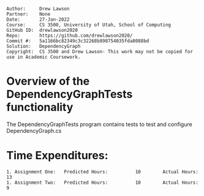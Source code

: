 ```
Author:     Drew Lawson
Partner:    None
Date:       27-Jan-2022
Course:     CS 3500, University of Utah, School of Computing
GitHub ID:  drewlawson2020
Repo:       https://github.com/drewlawson2020/
Commit #:   5a1166bc82349c3c32268b898754035fda8088bd
Solution:   DependencyGraph
Copyright:  CS 3500 and Drew Lawson- This work may not be copied for use in Academic Coursework.
```

# Overview of the DependencyGraphTests functionality

The DependencyGraphTests program contains tests to test and configure DependencyGraph.cs

# Time Expenditures:

    1. Assignment One:   Predicted Hours:          10        Actual Hours:       13
    1. Assignment Two:   Predicted Hours:          10        Actual Hours:       9
